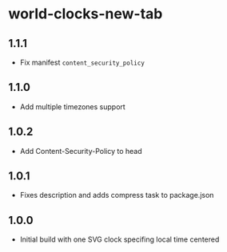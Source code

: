 # world-clocks-new-tab

## 1.1.1

 - Fix manifest `content_security_policy`

## 1.1.0

 - Add multiple timezones support

## 1.0.2

 - Add Content-Security-Policy to head

## 1.0.1

 - Fixes description and adds compress task to package.json

## 1.0.0

 - Initial build with one SVG clock specifing local time centered

